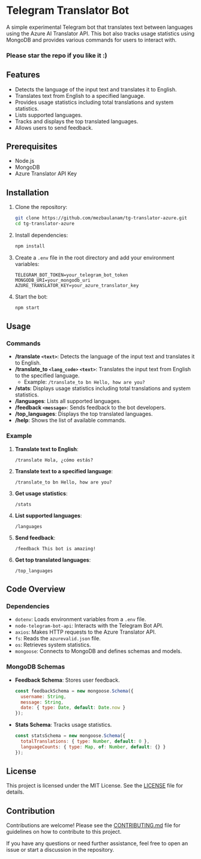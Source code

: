 # Telegram Translator Bot

A simple experimental Telegram bot that translates text between languages using the Azure AI Translator API. This bot also tracks usage statistics using MongoDB and provides various commands for users to interact with.
### Please star the repo if you like it :)
## Features

- Detects the language of the input text and translates it to English.
- Translates text from English to a specified language.
- Provides usage statistics including total translations and system statistics.
- Lists supported languages.
- Tracks and displays the top translated languages.
- Allows users to send feedback.

## Prerequisites

- Node.js
- MongoDB
- Azure Translator API Key

## Installation

1. Clone the repository:
    ```sh
    git clone https://github.com/mezbaulanam/tg-translator-azure.git
    cd tg-translator-azure
    ```

2. Install dependencies:
    ```sh
    npm install
    ```

3. Create a `.env` file in the root directory and add your environment variables:
    ```env
    TELEGRAM_BOT_TOKEN=your_telegram_bot_token
    MONGODB_URI=your_mongodb_uri
    AZURE_TRANSLATOR_KEY=your_azure_translator_key
    ```

4. Start the bot:
    ```sh
    npm start
    ```


## Usage

### Commands

- **/translate `<text>`**: Detects the language of the input text and translates it to English.
- **/translate_to `<lang_code>` `<text>`**: Translates the input text from English to the specified language.
  - Example: `/translate_to bn Hello, how are you?`
- **/stats**: Displays usage statistics including total translations and system statistics.
- **/languages**: Lists all supported languages.
- **/feedback `<message>`**: Sends feedback to the bot developers.
- **/top_languages**: Displays the top translated languages.
- **/help**: Shows the list of available commands.

### Example

1. **Translate text to English**:
    ```
    /translate Hola, ¿cómo estás?
    ```

2. **Translate text to a specified language**:
    ```
    /translate_to bn Hello, how are you?
    ```

3. **Get usage statistics**:
    ```
    /stats
    ```

4. **List supported languages**:
    ```
    /languages
    ```

5. **Send feedback**:
    ```
    /feedback This bot is amazing!
    ```

6. **Get top translated languages**:
    ```
    /top_languages
    ```

## Code Overview

### Dependencies

- `dotenv`: Loads environment variables from a `.env` file.
- `node-telegram-bot-api`: Interacts with the Telegram Bot API.
- `axios`: Makes HTTP requests to the Azure Translator API.
- `fs`: Reads the `azurevalid.json` file.
- `os`: Retrieves system statistics.
- `mongoose`: Connects to MongoDB and defines schemas and models.

### MongoDB Schemas

- **Feedback Schema**: Stores user feedback.
    ```javascript
    const feedbackSchema = new mongoose.Schema({
      username: String,
      message: String,
      date: { type: Date, default: Date.now }
    });
    ```

- **Stats Schema**: Tracks usage statistics.
    ```javascript
    const statsSchema = new mongoose.Schema({
      totalTranslations: { type: Number, default: 0 },
      languageCounts: { type: Map, of: Number, default: {} }
    });
    ```

## License

This project is licensed under the MIT License. See the [LICENSE](LICENSE) file for details.

## Contribution
Contributions are welcome! Please see the [CONTRIBUTING.md](CONTRIBUTING.md) file for guidelines on how to contribute to this project.

If you have any questions or need further assistance, feel free to open an issue or start a discussion in the repository.

